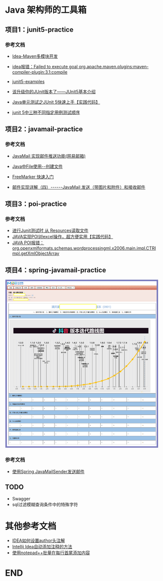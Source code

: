 # Java 架构师的工具箱


## 项目1：junit5-practice

###  参考文档

- [Idea-Maven多模块开发](https://www.jianshu.com/p/274455dc9469)

- [idea报错：Failed to execute goal org.apache.maven.plugins:maven-compiler-plugin:3.1:compile](https://blog.csdn.net/gao_jun1/article/details/109997200)

- [junit5-examples](https://github.com/mkyong/junit5-examples)

- [该升级你的JUnit版本了——JUnit5基本介绍](https://zhuanlan.zhihu.com/p/111706639)

- [Java单元测试之JUnit 5快速上手【实践代码】](https://www.cnblogs.com/one12138/p/11536492.html)

- [junit 5中三种不同指定用例测试顺序](https://blog.csdn.net/jackyrongvip/article/details/89389387)

  

## 项目2：javamail-practice

###  参考文档

- [JavaMail 实现邮件推送功能(网易邮箱)](https://blog.csdn.net/weixin_43967679/article/details/107879747)

- [Java中File使用--创建文件](https://blog.csdn.net/m0_37989184/article/details/93025734)

- [FreeMarker 快速入门](https://www.cnblogs.com/itdragon/p/7750903.html)

- [邮件实现详解（四）------JavaMail 发送（带图片和附件）和接收邮件](https://www.cnblogs.com/ysocean/p/7666061.html)

  

## 项目3：poi-practice

###  参考文档

- [进行Junit测试时 从 Resources读取文件](https://blog.csdn.net/weixin_40040107/article/details/90679413)
- [JAVA实现POI对excel操作，超方便实用【实践代码】](https://www.jianshu.com/p/d63571a8195c)
- [JAVA POI报错：org.openxmlformats.schemas.wordprocessingml.x2006.main.impl.CTRImpl.getXmlObjectArray](https://blog.csdn.net/u011781521/article/details/116260483)



## 项目4：spring-javamail-practice



 ![](https://raw.githubusercontent.com/CoderDream/java-architect-util/main/images/mailwithpicture.jpg)



###  参考文档

- [使用Spring JavaMailSender发送邮件](https://www.jianshu.com/p/ef7c24dde787)

  





## TODO

- Swagger
- sql过滤模糊查询条件中的特殊字符



# 其他参考文档

- [IDEA如何设置author头注解](https://blog.csdn.net/weixin_42555514/article/details/106826894)
- [Intellij Idea自动添加注释的方法](https://www.jianshu.com/p/09139b425cc3)
- [使用notepad++批量在每行首尾添加内容](https://blog.csdn.net/lk142500/article/details/83119029)




# END
